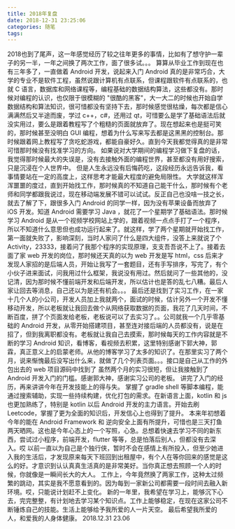 ```yaml
---
title: 2018年复盘
date: 2018-12-31 23:25:06
categories: 随笔
tags:
---
```


2018也到了尾声，这一年感觉经历了较之往年更多的事情，比如有了想守护一辈子的另一半，一年之间换了两次工作，面了很多试。。。
算算从毕业工作到现在也有三年多了，一直做着 Android 开发，说起来入门 Android 真的是非常巧合，大学的专业不是软件工程，虽然说跟计算机有点联系，但课程跟软件有点联系的，也就 C 语言，数据库和网络课程等，编程基础的数据结构算法，这些都没有。那时候对编程的认识，也仅限于很模糊的 "很酷的黑客"，大一大二的时候也开始自学数据结构和算法知识，很可惜都没有坚持下去，那时候感觉很枯燥，每次都是信心满满然后又半途而废，学过 c++，c#，还用过 qt，可惜要么是学了基础语法后就没实用过，要么是跟着教程写了个粗糙的页面就放弃了。现在想起来也是挺可笑的，那时候甚至没明白 GUI 编程，想着为什么写来写去都是这黑黑的控制台。那时候跟着网上教程写了贪吃蛇游戏，都能自豪好久。直到今天我都觉得真的是非常可惜那时候没有找准学习的方向。
如果说对大学期间的编程学习做下复盘的话，我觉得那时候最大的失误是，没有去接触外面的编程世界，甚至都没有用好搜索，只是沉浸在个人世界中。
但是人生永远没有后悔药吃，这段经历永远告诉我，看事情要站在一定的高度上，这样思考才能最大程度的避免局限性。
大学就这样浑浑噩噩的度过，直到开始找工作，那时候真的不知道自己能干什么，那时候有个老师和同学都跟我说过，现在移动端发展不错可以试试。反正自己也没啥一技之长，就去了解了下，跟很多入门 Android 的同学一样，因为没有苹果设备而放弃了 iOS 开发。知道 Android 需要学习 Java ，就花了一个星期学了基础语法。那时候学习 Android 是从一个视频学校网站上学的，跟着视频一点点手打了一个程序，所以不知道什么意思但也成功运行起来了。就这样，学了两个星期就开始找工作，第一面就失败了，影响深刻，当时人家问了什么是四大组件，没答上来就说了个 Activity，23333，接着问了我那个程序的实现原理，支支吾吾说不上了。接着去面了家 web 开发的岗位，那时候还天真的以为 web 开发是写 html，css 后来才发现人家招的是后端人员，开始让我写了一套题目，还有手写排序，写完了，有个小伙子进来面试，问我用过什么框架，我说没有用过。然后就问了一些其他的，没记清，因为那时候不懂前端开发和后端开发，所以估计也是答的乱七八糟。最后人家让回去等消息，自己还以为是还有机会。。。
最后还是找到了实习工作，在一家十几个人的小公司，开发人员加上我就两个，面试的时候，估计另外一个开发不懂移动开发，所以老板就让我回去做个从网络获取数据的页面，我花了几天时间，不断百度，拼了个页面发给老板，老板说可以了去实习了。。公司就我一个几乎零基础的 Android 开发，从零开始搭建项目，甚至连对接后端的人员都没有，说是在招了，但到我离职都没有。老板就让我自己去摸索，那时候每天的工作内容就是不断的学习 Android 知识，看博客，看视频去积累，这里特别感谢下郭大神，郭霖，真正意义上的启蒙老师。从他的博客学习了太多的知识了。在那里实习了两个月，说来惭愧最后没写出什么来，就做了几个列表页面。。。接口是自己从工作的外包出去的 web 项目源码中找到了
虽然两个月的实习很短，但让我接触到了 Android 开发入门的门槛。感谢郭大神，感谢实习公司的老板。
讲完了入门的经历，再来讲讲今年在开发技能上的得与失。
掌握了 gradle shell 等脚本编程，能通过搜索辅助，实现一些持续构建，优化打包的需求。在新语言上面，kotlin 和 js 也更加熟练了，特别是 kotlin 以后 Android 开发的主力语言。开始去刷 Leetcode，掌握了更为全面的知识后，开发信心上也得到了提升。
本来年初想着今年的能在 Android Framework 和 逆向安全上面有所提升，可惜也是三天打鱼两天晒网。这也是今年心态上的一个写照，心急。总想着快速去学习不同的新东西，尝试过小程序，前端开发，flutter 等等，总是怕落后别人，但都没有去深入。哎
以前一直以为自己是个独行侠，暂时不会在感情上有所投入，但至少她进入我的生活后，才发现原来每天下班回到出租屋中，有个人在等你回来的感觉是这么的好。才意识到认认真真生活真的是非常美好。当你真正想去照顾一个人的时候，你就像是一瞬间长大的大人。
工作上，今年竟然换了两家工作，这种太过频繁的跳动，其实是我不愿意看到的。因为每到一家新公司都需要一段时间去融入新环境。哎，只能说计划赶不上变化。
新的一年里，我希望在学习上，能够沉下心去，完完整整，有计划地去学习某个知识点。工作上能够稳定，在现在这家公司不断锤炼自己的技能。生活上能够给予我所爱的人一片天空。
最后希望我所爱的人，和爱我的人身体健康。
2018.12.31 23.06